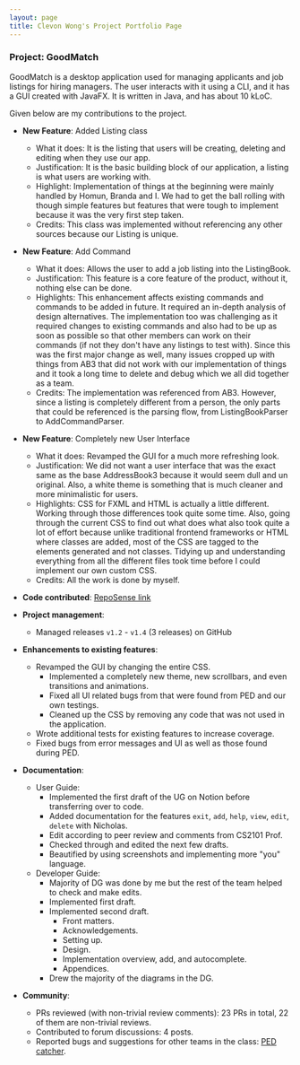 ```yaml
---
layout: page
title: Clevon Wong's Project Portfolio Page
---
```


### Project: GoodMatch

GoodMatch is a desktop application used for managing applicants and job listings for hiring managers. The user interacts with it using a CLI, and it has a GUI created with JavaFX. It is written in Java, and has about 10 kLoC.

Given below are my contributions to the project.

* **New Feature**: Added Listing class

  * What it does: It is the listing that users will be creating, deleting and editing when they use our app.
  * Justification: It is the basic building block of our application, a listing is what users are working with.
  * Highlight: Implementation of things at the beginning were mainly handled by Homun, Branda and I. We had to get the ball rolling with though simple features but features that were tough to implement because it was the very first step taken.
  * Credits: This class was implemented without referencing any other sources because our Listing is unique.

* **New Feature**: Add Command

    * What it does: Allows the user to add a job listing into the ListingBook.
    * Justification: This feature is a core feature of the product, without it, nothing else can be done.
    * Highlights: This enhancement affects existing commands and commands to be added in future. It required an in-depth analysis of design alternatives. The implementation too was challenging as it required changes to existing commands and also had to be up as soon as possible so that other members can work on their commands (if not they don't have any listings to test with). Since this was the first major change as well, many issues cropped up with things from AB3 that did not work with our implementation of things and it took a long time to delete and debug which we all did together as a team.
    * Credits: The implementation was referenced from AB3. However, since a listing is completely different from a person, the only parts that could be referenced is the parsing flow, from ListingBookParser to AddCommandParser.
    
* **New Feature**: Completely new User Interface

  * What it does: Revamped the GUI for a much more refreshing look.
  * Justification: We did not want a user interface that was the exact same as the base AddressBook3 because it would seem dull and un original. Also, a white theme is something that is much cleaner and more minimalistic for users.
  * Highlights: CSS for FXML and HTML is actually a little different. Working through those differences took quite some time. Also, going through the current CSS to find out what does what also took quite a lot of effort because unlike traditional frontend frameworks or HTML where classes are added, most of the CSS are tagged to the elements generated and not classes. Tidying up and understanding everything from all the different files took time before I could implement our own custom CSS.
  * Credits: All the work is done by myself. 

* **Code contributed**: [RepoSense link](https://nus-cs2103-ay2223s2.github.io/tp-dashboard/?search=clevon-w&breakdown=true)

* **Project management**:

    * Managed releases `v1.2` - `v1.4` (3 releases) on GitHub

* **Enhancements to existing features**:

    * Revamped the GUI by changing the entire CSS.
      * Implemented a completely new theme, new scrollbars, and even transitions and animations.
      * Fixed all UI related bugs from that were found from PED and our own testings.
      * Cleaned up the CSS by removing any code that was not used in the application.
    * Wrote additional tests for existing features to increase coverage.
    * Fixed bugs from error messages and UI as well as those found during PED.

* **Documentation**:

    * User Guide:
      * Implemented the first draft of the UG on Notion before transferring over to code.
      * Added documentation for the features `exit`, `add`, `help`, `view`, `edit`, `delete` with Nicholas.
      * Edit according to peer review and comments from CS2101 Prof.
      * Checked through and edited the next few drafts.
      * Beautified by using screenshots and implementing more "you" language.
    * Developer Guide:
      * Majority of DG was done by me but the rest of the team helped to check and make edits.
      * Implemented first draft.
      * Implemented second draft.
        * Front matters.
        * Acknowledgements.
        * Setting up.
        * Design.
        * Implementation overview, add, and autocomplete.
        * Appendices.
      * Drew the majority of the diagrams in the DG.

* **Community**:

    * PRs reviewed (with non-trivial review comments): 23 PRs in total, 22 of them are non-trivial reviews.
    * Contributed to forum discussions: 4 posts.
    * Reported bugs and suggestions for other teams in the class: [PED catcher](https://github.com/clevon-w/ped/issues).

